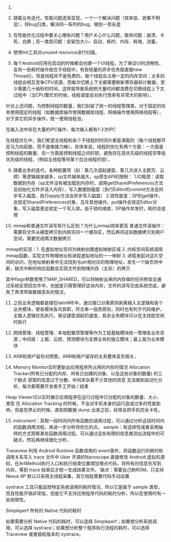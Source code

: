 1.

2. 随着业务迭代，性能问题逐渐显现，一个一个解决问题（效率低、效果不明显），将bug归类，解决同一系列的bug，做到一劳永逸

4. 在性能优化过程中要关心哪些问题？用户关心什么问题，致命问题：崩溃、卡死、白屏；另一类型问题：安装包大小、启动、耗时、内存、耗电、流量。

5. 使用lint工具对unused resource进行扫描，

6. 每个Android应用在启动的时候都会创建一个UI线程，为了保证UI的流畅性，会将一些耗时操作放在子线程中，有些轻量的异步任务就直接new Thread()，但是线程并不是免费的，每个线程会占用一定的内存空间；太多的线程会相互竞争CPU资源，而每次切换上下文都需要刷新寄存器和计数器，至少需要几十纳秒的时间，这样就导致系统把大量时间都浪费在切换线程上下文过程中（当CPU繁忙的时候，线程调度会对执行效率有非常大的影响）。

针对上述问题，为控制线程的数量，我们封装了统一的线程管理类，对于固定的任务使用固定的线程（如数据库操作使用数据库线程、网络操作使用网络线程等），对于其它的异步操作，统一使用线程池，

在输入法中存在大量的IPC操作，每次输入都有1-2次IPC

在线程优化中，我们希望主线程和各个子线程的时间片都是满载的（每个线程都开足马力向前跑，而不是做接力棒），具体来说，线程的优化有两个方面：一方面是控制线程的数量、另一方面是控制线程之间的锁，避免存在高优先级的线程空等低优先级的线程，（例如主线程等待某个后台线程的锁），

9. 随着业务的迭代，各种配置项（如：第几次调起键盘、第几次进入主题页、云控）等逻辑越来越多，sp文件越来越大，sp原生API的限制：
1.IO瓶颈：读取数据到内存（sp文件没有被加载到内存时，调用getSharedPreferences方法会初始化文件并读入内存）、写入数据到磁盘（执行Editor的commit方法会同步写入磁盘、执行apply方法会异步写入磁盘）
2.锁性能差：SP的get操作，会锁定SharedPreferences对象，互斥其他操作。put操作会锁定Editor对象，写入磁盘更会锁定一个写入锁。由于锁的缘故，SP操作并发时，耗时会徒增

10. mmap和普通文件读写有什么区别？为什么mmap效率更高
普通文件读操作：需要将文件从硬盘拷贝到内核空间一个缓存区，然后再将这些数据拷贝到用户空间，需要完成两次数据拷贝

mmap的实现：1. 在虚拟地址空间为映射创建虚拟映射区域 2. 内核空间系统调用mmap函数，实现文件物理地址和进程虚拟地址的一一映射 3. 进程发起对这片空间的访问，在地址映射表中无法找到与ptr相对应的物理地址，发生一个缺页终中断，缺页中断的响应函数会实现文件到物理内存（主存）的拷贝

其中flags参数使用了MAP_SHARED，可以将映射出来的内存做的任何修改会通过系统反馈回文件中，也就是只需管理好这块内存，文件的读写交由系统完成，避免了奔溃导致数据丢失的情况。

11. 之前业务逻辑都是揉在latinIME中，通过接口分离原则剥离输入主逻辑和各个业务模块，使各模块各司其职，符合单一指责原则，同时也有利于代码维护，主输入逻辑优先执行，保证键盘调起的速度，其余业务模块可以在主线程空闲时执行

12. 网络管理、线程管理、本地配置项管理等作为工程基础模块统一管理各业务资源；中间层：上报、云控、预测模块为支撑业务的独立模块；最上层为业务模块

13. ANR和用户留存对照图，ANR和用户留存的关系整体呈负相关，

14. Memory Monitor实时更新出应用程序所占用的内存的情况
Allocation Tracker(所有已分配的内存、所有已创建的对象、以及这些对象的数量) 的三个缺点
获取的信息过于分散，中间夹杂着不少其他的信息
无法做到自动化分析，每次都需要开发者手工开始 / 结束

Heap Viewer可以实时展示应用程序在运行过程中已分配的对象的数量、大小、类型
在 Allocation Tracking 的时候，不会对手机本身的运行造成过多的性能影响，但是在停止的时候，直到把数据 dump 出来之前，经常会把手机完全卡死，

15. instrument：获取一段时间内所有函数的调用过程，可以通过分析这段时间内的函数调用流程，再进一步分析待优化的点。
sample：有选择性或者采用抽样的方式观察某些函数调用过程，可以通过这些有限的信息推测出流程中的可疑点，然后再继续细化分析。


 Traceview  利用 Android Runtime 函数调用的 event事件，将函数运行的耗时和调用关系写入 trace 文件中
Uber 开源的Nanoscope  直接修改 Android 虚拟机源码，在ArtMethod执行入口和执行结束位置增加埋点代码，将所有的信息先写到内存，等到 trace 结束后才统一生成结果文件。
缺点：需要自己刷ROM，只支持Nexus 6P
     默认只采用主线程采集，其它线程需要代码手动设置

systrace 工具只能监控特定系统调用的耗时情况，所以它是属于 sample 类型，而且性能开销非常低。但是它不支持应用程序代码的耗时分析，所以在使用时有一些局限性。

Simpleperf 所有的 Native 代码的耗时

如果需要分析 Native 代码的耗时，可以选择 Simpleperf；如果想分析系统调用，可以选择 systrace；如果想分析整个程序执行流程的耗时，可以选择Traceview 或者插桩版本的 systrace。
